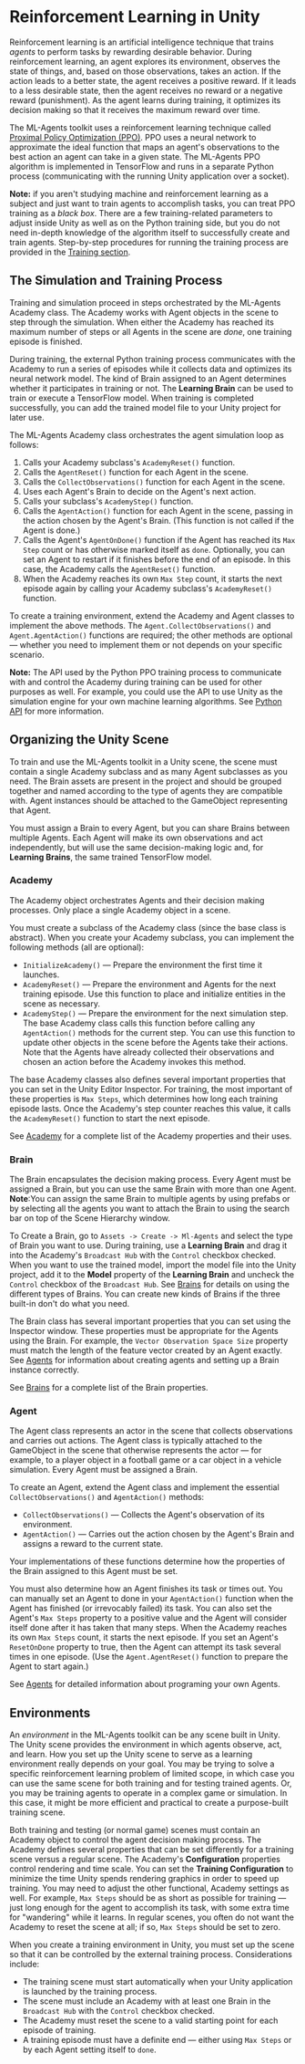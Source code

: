 # Reinforcement Learning in Unity

Reinforcement learning is an artificial intelligence technique that trains
_agents_ to perform tasks by rewarding desirable behavior. During reinforcement
learning, an agent explores its environment, observes the state of things, and,
based on those observations, takes an action. If the action leads to a better
state, the agent receives a positive reward. If it leads to a less desirable
state, then the agent receives no reward or a negative reward (punishment). As
the agent learns during training, it optimizes its decision making so that it
receives the maximum reward over time.

The ML-Agents toolkit uses a reinforcement learning technique called
[Proximal Policy Optimization (PPO)](https://blog.openai.com/openai-baselines-ppo/).
PPO uses a neural network to approximate the ideal function that maps an agent's
observations to the best action an agent can take in a given state. The
ML-Agents PPO algorithm is implemented in TensorFlow and runs in a separate
Python process (communicating with the running Unity application over a socket).

**Note:** if you aren't studying machine and reinforcement learning as a subject
and just want to train agents to accomplish tasks, you can treat PPO training as
a _black box_. There are a few training-related parameters to adjust inside
Unity as well as on the Python training side, but you do not need in-depth
knowledge of the algorithm itself to successfully create and train agents.
Step-by-step procedures for running the training process are provided in the
[Training section](Training-ML-Agents.md).

## The Simulation and Training Process

Training and simulation proceed in steps orchestrated by the ML-Agents Academy
class. The Academy works with Agent objects in the scene to step
through the simulation. When either the Academy has reached its maximum number
of steps or all Agents in the scene are _done_, one training episode is
finished.

During training, the external Python training process communicates with the
Academy to run a series of episodes while it collects data and optimizes its
neural network model. The kind of Brain assigned to an Agent determines whether
it participates in training or not. The **Learning Brain** can be used to train 
or execute a TensorFlow model. When training is completed
successfully, you can add the trained model file to your Unity project for later
use.

The ML-Agents Academy class orchestrates the agent simulation loop as follows:

1. Calls your Academy subclass's `AcademyReset()` function.
2. Calls the `AgentReset()` function for each Agent in the scene.
3. Calls the  `CollectObservations()` function for each Agent in the scene.
4. Uses each Agent's Brain to decide on the Agent's next action.
5. Calls your subclass's `AcademyStep()` function.
6. Calls the `AgentAction()` function for each Agent in the scene, passing in
   the action chosen by the Agent's Brain. (This function is not called if the
   Agent is done.)
7. Calls the Agent's `AgentOnDone()` function if the Agent has reached its `Max
   Step` count or has otherwise marked itself as `done`. Optionally, you can set
   an Agent to restart if it finishes before the end of an episode. In this
   case, the Academy calls the `AgentReset()` function.
8. When the Academy reaches its own `Max Step` count, it starts the next episode
   again by calling your Academy subclass's `AcademyReset()` function.

To create a training environment, extend the Academy and Agent classes to
implement the above methods. The `Agent.CollectObservations()` and
`Agent.AgentAction()` functions are required; the other methods are optional —
whether you need to implement them or not depends on your specific scenario.

**Note:** The API used by the Python PPO training process to communicate with
and control the Academy during training can be used for other purposes as well.
For example, you could use the API to use Unity as the simulation engine for
your own machine learning algorithms. See [Python API](Python-API.md) for more
information.

## Organizing the Unity Scene

To train and use the ML-Agents toolkit in a Unity scene, the scene must contain
a single Academy subclass and as many Agent subclasses
as you need. The Brain assets are present in the project and should be grouped 
together and named according to the type of agents they are compatible with.
Agent instances should be attached to the GameObject representing that Agent.

You must assign a Brain to every Agent, but you can share Brains between
multiple Agents. Each Agent will make its own observations and act
independently, but will use the same decision-making logic and, for **Learning
Brains**, the same trained TensorFlow model.

### Academy

The Academy object orchestrates Agents and their decision making processes. Only
place a single Academy object in a scene.

You must create a subclass of the Academy class (since the base class is
abstract). When you create your Academy subclass, you can implement the
following methods (all are optional):

* `InitializeAcademy()` — Prepare the environment the first time it launches.
* `AcademyReset()` — Prepare the environment and Agents for the next training
  episode. Use this function to place and initialize entities in the scene as
  necessary.
* `AcademyStep()` — Prepare the environment for the next simulation step. The
  base Academy class calls this function before calling any `AgentAction()`
  methods for the current step. You can use this function to update other
  objects in the scene before the Agents take their actions. Note that the
  Agents have already collected their observations and chosen an action before
  the Academy invokes this method.

The base Academy classes also defines several important properties that you can
set in the Unity Editor Inspector. For training, the most important of these
properties is `Max Steps`, which determines how long each training episode
lasts. Once the Academy's step counter reaches this value, it calls the
`AcademyReset()` function to start the next episode.

See [Academy](Learning-Environment-Design-Academy.md) for a complete list of
the Academy properties and their uses.

### Brain

The Brain encapsulates the decision making process. Every Agent must be
assigned a Brain, but you can use the same Brain with more than one Agent.
__Note__:You can assign the same Brain to multiple agents by using prefabs
or by selecting all the agents you want to attach the Brain to using the 
search bar on top of the Scene Hierarchy window.

To Create a Brain, go to `Assets -> Create -> Ml-Agents` and select the 
type of Brain you want to use. During training, use a **Learning Brain** 
and drag it into the Academy's `Broadcast Hub` with the `Control` checkbox checked.
When you want to use the trained model, import the model file into the Unity
project, add it to the **Model** property of the **Learning Brain** and uncheck
the `Control` checkbox of the `Broadcast Hub`. See
[Brains](Learning-Environment-Design-Brains.md) for details on using the
different types of Brains. You can create new kinds of Brains if the three
built-in don't do what you need.

The Brain class has several important properties that you can set using the
Inspector window. These properties must be appropriate for the Agents using the
Brain. For example, the `Vector Observation Space Size` property must match the
length of the feature vector created by an Agent exactly. See
[Agents](Learning-Environment-Design-Agents.md) for information about creating
agents and setting up a Brain instance correctly.

See [Brains](Learning-Environment-Design-Brains.md) for a complete list of the
Brain properties.

### Agent

The Agent class represents an actor in the scene that collects observations and
carries out actions. The Agent class is typically attached to the GameObject in
the scene that otherwise represents the actor — for example, to a player object
in a football game or a car object in a vehicle simulation. Every Agent must be
assigned a Brain.

To create an Agent, extend the Agent class and implement the essential
`CollectObservations()` and `AgentAction()` methods:

* `CollectObservations()` — Collects the Agent's observation of its environment.
* `AgentAction()` — Carries out the action chosen by the Agent's Brain and
  assigns a reward to the current state.

Your implementations of these functions determine how the properties of the
Brain assigned to this Agent must be set.

You must also determine how an Agent finishes its task or times out. You can
manually set an Agent to done in your `AgentAction()` function when the Agent
has finished (or irrevocably failed) its task. You can also set the Agent's `Max
Steps` property to a positive value and the Agent will consider itself done
after it has taken that many steps. When the Academy reaches its own `Max Steps`
count, it starts the next episode. If you set an Agent's `ResetOnDone` property
to true, then the Agent can attempt its task several times in one episode. (Use
the `Agent.AgentReset()` function to prepare the Agent to start again.)

See [Agents](Learning-Environment-Design-Agents.md) for detailed information
about programing your own Agents.

## Environments

An _environment_ in the ML-Agents toolkit can be any scene built in Unity. The
Unity scene provides the environment in which agents observe, act, and learn.
How you set up the Unity scene to serve as a learning environment really depends
on your goal. You may be trying to solve a specific reinforcement learning
problem of limited scope, in which case you can use the same scene for both
training and for testing trained agents. Or, you may be training agents to
operate in a complex game or simulation. In this case, it might be more
efficient and practical to create a purpose-built training scene.

Both training and testing (or normal game) scenes must contain an Academy object
to control the agent decision making process. The Academy defines several
properties that can be set differently for a training scene versus a regular
scene. The Academy's **Configuration** properties control rendering and time
scale. You can set the **Training Configuration** to minimize the time Unity
spends rendering graphics in order to speed up training. You may need to adjust
the other functional, Academy settings as well. For example, `Max Steps` should
be as short as possible for training — just long enough for the agent to
accomplish its task, with some extra time for "wandering" while it learns. In
regular scenes, you often do not want the Academy to reset the scene at all; if
so, `Max Steps` should be set to zero.

When you create a training environment in Unity, you must set up the scene so
that it can be controlled by the external training process. Considerations
include:

* The training scene must start automatically when your Unity application is
  launched by the training process.
* The scene must include an Academy with at least one Brain in the `Broadcast Hub`
  with the `Control` checkbox checked.
* The Academy must reset the scene to a valid starting point for each episode of
  training.
* A training episode must have a definite end — either using `Max Steps` or by
  each Agent setting itself to `done`.
